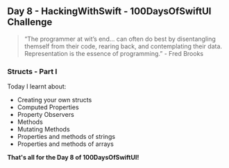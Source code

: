 ## Day 8 - HackingWithSwift - 100DaysOfSwiftUI Challenge

> “The programmer at wit’s end... can often do best by disentangling themself from their code, rearing back, and contemplating their data. Representation is the essence of programming.” - Fred Brooks 

### Structs - Part I

Today I learnt about:

- Creating your own structs
- Computed Properties
- Property Observers
- Methods
- Mutating Methods
- Properties and methods of strings
- Properties and methods of arrays

**That's all for the Day 8 of 100DaysOfSwiftUI!**

